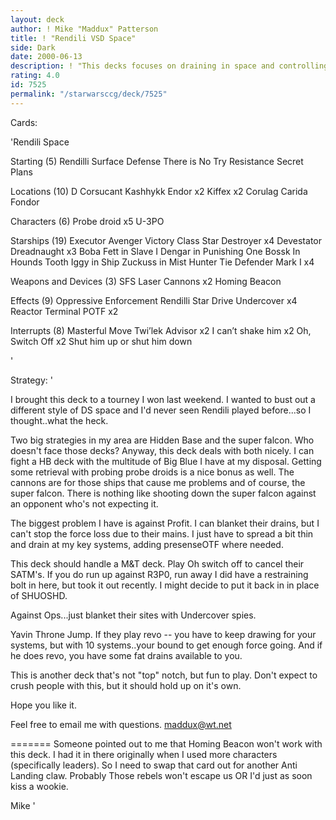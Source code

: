 ```yaml
---
layout: deck
author: ! Mike "Maddux" Patterson
title: ! "Rendili VSD Space"
side: Dark
date: 2000-06-13
description: ! "This decks focuses on draining in space and controlling the ground drains with undercovered probe droids. Hidden Base is quite popular in my area, and this deck does quite well against it. You might say I built it just for it."
rating: 4.0
id: 7525
permalink: "/starwarsccg/deck/7525"
---
```

Cards: 

'Rendili Space

Starting (5)
Rendilli
Surface Defense
There is No Try
Resistance
Secret Plans

Locations (10)
D
Corsucant
Kashhykk
Endor x2
Kiffex x2
Corulag
Carida
Fondor

Characters (6)
Probe droid x5
U-3PO

Starships (19)
Executor
Avenger
Victory Class Star Destroyer x4
Devestator
Dreadnaught x3
Boba Fett in Slave I
Dengar in Punishing One
Bossk In Hounds Tooth
Iggy in Ship
Zuckuss in Mist Hunter
Tie Defender Mark I x4

Weapons and Devices (3)
SFS Laser Cannons x2
Homing Beacon

Effects (9)
Oppressive Enforcement
Rendilli Star Drive
Undercover x4
Reactor Terminal
POTF x2

Interrupts (8)
Masterful Move
Twi’lek Advisor x2
I can’t shake him x2
Oh, Switch Off x2
Shut him up or shut him down

'

Strategy: '

I brought this deck to a tourney I won last weekend. I wanted to bust out a different style of DS space and I'd never seen Rendili played before...so I thought..what the heck.

Two big strategies in my area are Hidden Base and the super falcon. Who doesn't face those decks? Anyway, this deck deals with both nicely. I can fight a HB deck with the multitude of Big Blue I have at my disposal. Getting some retrieval with probing probe droids is a nice bonus as well. The cannons are for those ships that cause me problems and of course, the super falcon. There is nothing like shooting down the super falcon against an opponent who's not expecting it.

The biggest problem I have is against Profit. I can blanket their drains, but I can't stop the force loss due to their mains. I just have to spread a bit thin and drain at my key systems, adding presenseOTF where needed.

This deck should handle a M&T deck. Play Oh switch off to cancel their SATM's. If you do run up against R3P0, run away I did have a restraining bolt in here, but took it out recently. I might decide to put it back in in place of SHUOSHD.

Against Ops...just blanket their sites with Undercover spies.

Yavin Throne Jump. If they play revo -- you have to keep drawing for your systems, but with 10 systems..your bound to get enough force going. And if he does revo, you have some fat drains available to you.

This is another deck that's not "top" notch, but fun to play. Don't expect to crush people with this, but it should hold up on it's own.

Hope you like it.

Feel free to email me with questions. maddux@wt.net

=======
Someone pointed out to me that Homing Beacon won't work with this deck. I had it in there originally when I used more characters (specifically leaders). So I need to swap that card out for another Anti Landing claw. Probably Those rebels won't escape us OR I'd just as soon kiss a wookie.

Mike  '
